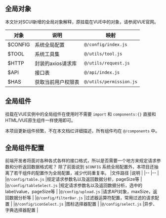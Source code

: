 ## 全局对象
本文针对SCUI新增的全局对象解释，原挂载在VUE中的对象，请参阅VUE官网。

|对象	|说明				|映射						|
|--		|--					|--							|
|$CONFIG|系统全局配置			|```@/config/index.js```	|
|$TOOL	|系统工具集			|```@/utils/tool.js```		|
|$HTTP	|封装的axios请求库	|```@/utils/request.js```	|
|$API	|接口表				|```@/api/index.js```		|
|$HAS	|获取当前用户权限表	|```@/utils/permission.js```|


## 全局组件
挂载在VUE实例中的全局组件在使用时不需要 ```import``` 和 ```components:{}``` 直接和HTML/VUE原生组件一样使用即可。

本项目更新组件频繁，不在本文档红详细描述，所有组件均在 ```@/components``` 中。

## 全局组件配置
前端开发者将面对各种各式各样的接口格式，所以是否需要一个地方来规定请求参数和分析返回数据格式呢？
除了前面说到 ```$CONFIG``` 系统全局配置外，本项目还抽离了若干组件的配置作为全局配置，减少代码重复率。
|文件路径						|说明															|
|--								|--																|
|```@/config/table.js```		|规定请求参数名以及返回数据分析，pageSize等						|
|```@/config/tableSelect.js```	|规定请求参数名以及返回数据分析，选中的label/value，pageSize等	|
|```@/config/upload.js```		|请求API对象，maxSize，返回数据分析等							|
|```@/config/filterBar.js```	|过滤器运算符配置，常用过滤的请求配置							|
|```@/config/iconSelect.js```	|图标选择器配置							|
|```@/config/select.js```		|异步、字典选择器配置							|